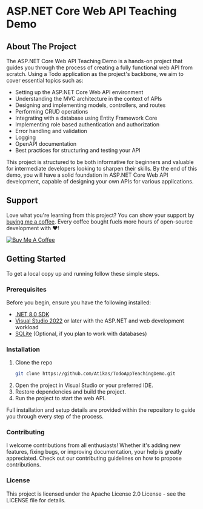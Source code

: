 # ASP.NET Core Web API Teaching Demo

## About The Project

The ASP.NET Core Web API Teaching Demo is a hands-on project that guides you through the process of creating a fully functional web API from scratch. 
Using a Todo application as the project's backbone, we aim to cover essential topics such as:

- Setting up the ASP.NET Core Web API environment
- Understanding the MVC architecture in the context of APIs
- Designing and implementing models, controllers, and routes
- Performing CRUD operations
- Integrating with a database using Entity Framework Core
- Implementing role based authentication and authorization
- Error handling and validation
- Logging
- OpenAPI documentation
- Best practices for structuring and testing your API

This project is structured to be both informative for beginners and valuable for intermediate developers looking to sharpen their skills. 
By the end of this demo, you will have a solid foundation in ASP.NET Core Web API development, capable of designing your own APIs for various applications.

## Support

Love what you're learning from this project? You can show your support by [buying me a coffee](https://www.buymeacoffee.com/atikas). Every coffee bought fuels more hours of open-source development with ❤️!

[![Buy Me A Coffee](https://www.buymeacoffee.com/assets/img/custom_images/orange_img.png)](https://www.buymeacoffee.com/atikas)


## Getting Started

To get a local copy up and running follow these simple steps.

### Prerequisites

Before you begin, ensure you have the following installed:
- [.NET 8.0 SDK](https://dotnet.microsoft.com/download)
- [Visual Studio 2022](https://visualstudio.microsoft.com/vs/) or later with the ASP.NET and web development workload
- [SQLite](https://www.sqlite.org/index.html) (Optional, if you plan to work with databases)

### Installation

1. Clone the repo
   ```sh
   git clone https://github.com/Atikas/TodoAppTeachingDemo.git
2. Open the project in Visual Studio or your preferred IDE.
3. Restore dependencies and build the project.
4. Run the project to start the web API.

Full installation and setup details are provided within the repository to guide you through every step of the process.


### Contributing

I welcome contributions from all enthusiasts! Whether it's adding new features, fixing bugs, or improving documentation, your help is greatly appreciated. 
Check out our contributing guidelines on how to propose contributions.

### License

This project is licensed under the Apache License 2.0 License - see the LICENSE file for details.





